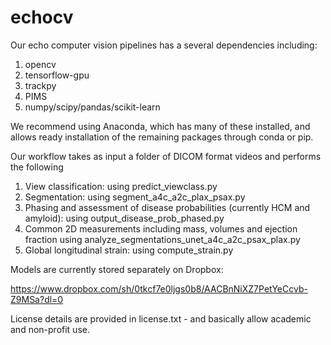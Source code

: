 # echocv

Our echo computer vision pipelines has a several dependencies including:

1. opencv
2. tensorflow-gpu
3. trackpy
4. PIMS
5. numpy/scipy/pandas/scikit-learn

We recommend using Anaconda, which has many of these installed, and allows ready installation of the remaining packages through conda or pip.

Our workflow takes as input a folder of DICOM format videos and performs the following

1. View classification:  using predict_viewclass.py
2. Segmentation: using segment_a4c_a2c_plax_psax.py
3. Phasing and assessment of disease probabilities (currently HCM and amyloid): using output_disease_prob_phased.py
4. Common 2D measurements including mass, volumes and ejection fraction using analyze_segmentations_unet_a4c_a2c_psax_plax.py
5. Global longitudinal strain: using compute_strain.py

Models are currently stored separately on Dropbox:  

https://www.dropbox.com/sh/0tkcf7e0ljgs0b8/AACBnNiXZ7PetYeCcvb-Z9MSa?dl=0

License details are provided in license.txt - and basically allow academic and non-profit use.